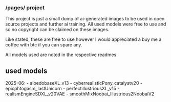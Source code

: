 ### /pages/ project
This project is just a small dump of ai-generated images to be used in open source projects and further ai training.
All used models were free to use and so no copyright can be claimed on these images. 

Like stated, these are free to use however I would appreciated a buy me a coffee with btc if you can spare any.

All models used are noted in the respective readmes


## used models
2025-06: 
	- albedobaseXL_v13
	- cyberrealisticPony_catalystv20
	- epicphtogasm_lastUnicorn
	- perfectillustriousXL_v15
	- realismEngineSDXL_v20VAE
	- smoothMixNoobai_Illustrious2NoobaiV2

